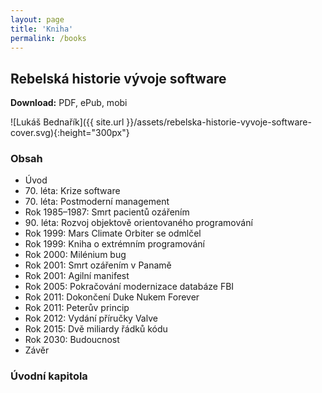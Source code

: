 ```yaml
---
layout: page
title: 'Kniha'
permalink: /books
---
```


## Rebelská historie vývoje software

**Download:** PDF, ePub, mobi

![Lukáš Bednařík]({{ site.url }}/assets/rebelska-historie-vyvoje-software-cover.svg){:height="300px"}

### Obsah

- Úvod
- 70\. léta: Krize software
- 70\. léta: Postmoderní management
- Rok 1985–1987: Smrt pacientů ozářením
- 90\. léta: Rozvoj objektově orientovaného programování
- Rok 1999: Mars Climate Orbiter se odmlčel
- Rok 1999: Kniha o extrémním programování
- Rok 2000: Milénium bug
- Rok 2001: Smrt ozářením v Panamě
- Rok 2001: Agilní manifest
- Rok 2005: Pokračování modernizace databáze FBI
- Rok 2011: Dokončení Duke Nukem Forever
- Rok 2011: Peterův princip
- Rok 2012: Vydání příručky Valve
- Rok 2015: Dvě miliardy řádků kódu
- Rok 2030: Budoucnost
- Závěr

### Úvodní kapitola
